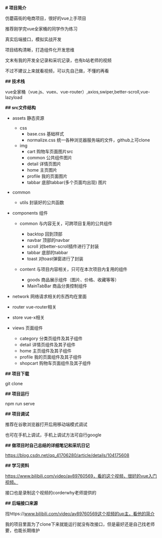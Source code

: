 **# 项目简介**

仿蘑菇街的电商项目，很好的vue上手项目

推荐刚学完vue全家桶的同学作为练习

真实后端接口，模拟实战开发

项目结构清晰，打造组件化开发思维

文末有我的开发全记录和采坑记录，也有b站老师的视频

不过不建议上来就看视频，可以先自己做，不懂的再看

**## 技术栈**

vue全家桶（vue.js、vuex、vue-router）,axios,swiper,better-scroll,vue-lazyload

**## src文件结构**

- assets 静态资源

  - css 
    - base.css 基础样式
    - normalize.css 统一各种浏览器服务端的文件，github上可clone
  - img
    - cart 购物车页面图片src
    - common 公共组件图片
    - detail 详情页图片
    - home 主页图片
    - profile 我的页面图片
    - tabbar 底部tabbar(多个页面均出现) 图片

- common

  - utils 封装好的公共函数

- components 组件

  - common 与内容无关，可跨项目复用的公共组件
    - backtop 回到顶部
    - navbar 顶部的navbar
    - scroll 对better-scroll插件进行了封装
    - tabbar 底部的tabbar
    - toast 对toast弹窗进行了封装

  - content 与项目内容相关，只可在本次项目内复用的组件
    - goods 商品展示组件（图片、价格、收藏等等）
    - MainTabBar 商品分类控制组件

- network 网络请求相关的东西均在里面

- router vue-router相关

- store vue-x相关

- views 页面组件

  - category 分类页组件及其子组件
  - detail 详情页组件及其子组件
  - home 主页组件及其子组件
  - profile 我的页面组件及其子组件
  - shopcart 购物车页面组件及其子组件

**## 项目下载**

git clone

**## 项目运行**

npm run serve

**## 项目调试**

推荐在谷歌浏览器打开后用移动端模式调试

也可在手机上调试，手机上调试方法可自行google

**## 做项目时自己总结的详细笔记和采坑日记**

https://blog.csdn.net/qq_41706280/article/details/104175608

**## 学习资料**

https://www.bilibili.com/video/av89760569，看的这个视频，很好的vue入门视频。

接口也是录制这个视频的corderwhy老师提供的


**## 后端接口来源**

找https://www.bilibili.com/video/av89760569这个视频的up主，看他的简介


我的项目里面为了clone下来就能运行就没有改接口，但是最好还是自己找老师要，也能长期维护







